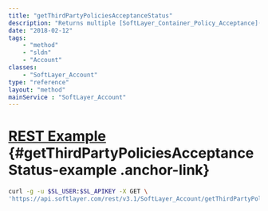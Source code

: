 ```yaml
---
title: "getThirdPartyPoliciesAcceptanceStatus"
description: "Returns multiple [SoftLayer_Container_Policy_Acceptance](/reference/datatypes/SoftLayer_Container_Policy_Acceptance) that represent the acceptance status of the applicable third-party policies for this account. "
date: "2018-02-12"
tags:
    - "method"
    - "sldn"
    - "Account"
classes:
    - "SoftLayer_Account"
type: "reference"
layout: "method"
mainService : "SoftLayer_Account"
---
```


# [REST Example](#getThirdPartyPoliciesAcceptanceStatus-example) <a href="/article/rest/"><i class="fas fa-question"></i></a> {#getThirdPartyPoliciesAcceptanceStatus-example .anchor-link} 
```bash
curl -g -u $SL_USER:$SL_APIKEY -X GET \
'https://api.softlayer.com/rest/v3.1/SoftLayer_Account/getThirdPartyPoliciesAcceptanceStatus'
```
